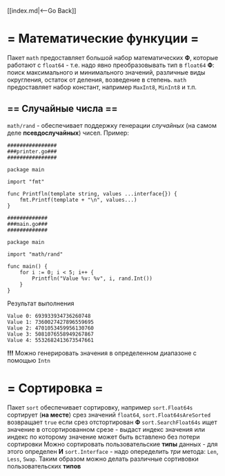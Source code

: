 [[index.md|<--Go Back]]

# = Математические функуции =
Пакет `math` предоставляет большой набор математических __Ф__, которые работают с `float64` - т.е. надо явно преобразовывать тип в `float64`
__Ф__: поиск максимального и минимального значений, различные виды округления, остаток от деления, возведение в степень.
`math` предоставляет набор констант, например `MaxInt8`, `MinInt8` и т.п.

## == Случайные числа ==
`math/rand` - обеспечивает поддержку генерации _случайных_ (на самом деле __псевдослучайных__) чисел.
Пример:
```
################
###printer.go###
################

package main

import "fmt"

func Printfln(template string, values ...interface{}) {
    fmt.Printf(template + "\n", values...)
}

#############
###main.go###
#############

package main

import "math/rand"

func main() {
	for i := 0; i < 5; i++ {
		Printfln("Value %v: %v", i, rand.Int())
	}
}
```
Результат выполнения
```
Value 0: 693933934736260748
Value 1: 7360027427896559695
Value 2: 4701053459956130760
Value 3: 5081076558949267867
Value 4: 5532682413673547661
```

__!!!__ Можно генерировать значения в определенном диапазоне с помощью `Intn`

# = Сортировка =
Пакет `sort` обеспечивает сортировку, например `sort.Float64s` сортирует (__на месте__) срез значений `float64`, `sort.Float64sAreSorted` возвращает `true` если срез отстортирован
__Ф__ `sort.SearchFloat64s` ищет значение в отсортированном срезе - выдаст индекс значения или индекс по которому значение может быть вставлено без потери сортировки
Можно сортировать пользовательские __типы__ данных - для этого определен __И__ `sort.Interface` - надо опеределить _три_ метода: `Len`, `Less`, `Swap`. Таким образом можно делать различные сортивовки пользовательских __типов__
